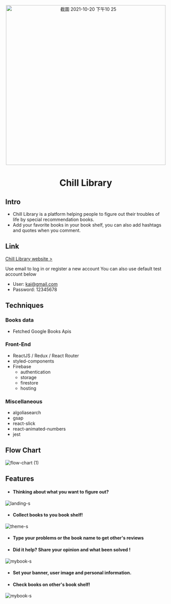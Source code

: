 <p align="center">
<img width="500" alt="截圖 2021-10-20 下午10 25" src="https://user-images.githubusercontent.com/84556615/144163398-8961e4f5-fa89-4896-b637-038b22b8c7bf.png"></p>


<h1 align="center">Chill Library</h1>

## Intro
- Chill Library is a platform helping people to figure out their troubles of life by special recommendation books.
- Add your favorite books in your book shelf, you can also add hashtags and quotes when you comment.


## Link
 <a href="https://chill-library.web.app/">Chill Library website ></a>

Use email to log in or register a new account
You can also use default test account below

- User: kai@gmail.com
- Password: 12345678

## Techniques
### Books data
- Fetched Google Books Apis
### Front-End 
- ReactJS / Redux / React Router
- styled-components
- Firebase
  - authentication
  - storage
  - firestore
  - hosting
### Miscellaneous 
- algoliasearch
- gsap
- react-slick
- react-animated-numbers
- jest
## Flow Chart
![flow-chart (1)](https://user-images.githubusercontent.com/84556615/144192756-b74b93d7-6cc5-417e-9c12-dc275c31ea89.png)
## Features
- #### Thinking about what you want to figure out?
![landing-s](https://user-images.githubusercontent.com/84556615/144269852-6b43e273-9f75-497c-9a40-6963f7184a88.gif)
- #### Collect books to you book shelf!

![theme-s](https://user-images.githubusercontent.com/84556615/144271693-ac046f11-c8c4-4e39-9cb4-28ca8708de17.gif)
- #### Type your problems or the book name to get other's reviews

- #### Did it help? Share your opinion and what been solved !

![mybook-s](https://user-images.githubusercontent.com/84556615/144270695-c5839452-a745-468b-afa6-e48b9e83e3e6.gif)
- #### Set your banner, user image and personal information.
- #### Check books on other's book shelf!

![mybook-s](https://user-images.githubusercontent.com/84556615/144272624-d7a70769-1532-45e5-be75-16b631d472fb.gif)


